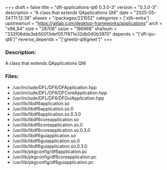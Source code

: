 +++
draft = false
title = "dfl-applications-qt6 0.3.0-3"
version = "0.3.0-3"
description = "A class that extends QApplications Qt6"
date = "2025-05-24T11:12:38"
aliases = "/packages/221552"
categories = ['xlib-extra']
upstreamurl = "https://gitlab.com/desktop-frameworks/applications"
arch = "x86_64"
size = "28708"
usize = "186968"
sha1sum = "332f06dde3eb50013def057f871e32db040b3970"
depends = "['dfl-ipc-qt6']"
reverse_depends = "['greetd-qt6greet']"
+++
### Description: 
A class that extends QApplications Qt6

### Files: 
* /usr/include/DFL/DF6/DFApplication.hpp
* /usr/include/DFL/DF6/DFCoreApplication.hpp
* /usr/include/DFL/DF6/DFGuiApplication.hpp
* /usr/lib/libdf6application.so
* /usr/lib/libdf6application.so.0
* /usr/lib/libdf6application.so.0.3.0
* /usr/lib/libdf6coreapplication.so
* /usr/lib/libdf6coreapplication.so.0
* /usr/lib/libdf6coreapplication.so.0.3.0
* /usr/lib/libdf6guiapplication.so
* /usr/lib/libdf6guiapplication.so.0
* /usr/lib/libdf6guiapplication.so.0.3.0
* /usr/lib/pkgconfig/df6application.pc
* /usr/lib/pkgconfig/df6coreapplication.pc
* /usr/lib/pkgconfig/df6guiapplication.pc
